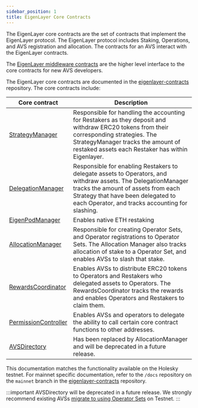 ```yaml
---
sidebar_position: 1
title: EigenLayer Core Contracts
---
```


The EigenLayer core contracts are the set of contracts that implement the EigenLayer protocol. The EigenLayer protocol includes
Staking, Operations, and AVS registration and allocation. The contracts for an AVS interact with the EigenLayer contracts. 

The [EigenLayer middleware contracts](middleware-contracts.md) are the higher level interface to the core contracts for new AVS developers. 

The EigenLayer core contracts are documented in the [eigenlayer-contracts](https://github.com/Layr-Labs/eigenlayer-contracts) repository. The core contracts include: 

| Core contract            | Description                                                                                                                                                                                                                                  | 
|--------------------------|----------------------------------------------------------------------------------------------------------------------------------------------------------------------------------------------------------------------------------------------|
| [StrategyManager](https://github.com/Layr-Labs/eigenlayer-contracts/tree/testnet-holesky/docs#strategymanager)      | Responsible for handling the accounting for Restakers as they deposit and withdraw ERC20 tokens from their corresponding strategies. The StrategyManager tracks the amount of restaked assets each Restaker has within Eigenlayer.           |
| [DelegationManager](https://github.com/Layr-Labs/eigenlayer-contracts/tree/testnet-holesky/docs#delegationmanager)    | Responsible for enabling Restakers to delegate assets to Operators, and withdraw assets. The DelegationManager tracks the amount of assets from each Strategy that have been delegated to each Operator, and tracks accounting for slashing. | 
| [EigenPodManager](https://github.com/Layr-Labs/eigenlayer-contracts/tree/testnet-holesky/docs#eigenpodmanager)      | Enables native ETH restaking                                                                                                                                                                                                                 | 
| [AllocationManager](https://github.com/Layr-Labs/eigenlayer-contracts/tree/testnet-holesky/docs#allocationmanager)    | Responsible for creating Operator Sets, and Operator registrations to Operator Sets. The Allocation Manager also tracks allocation of stake to a Operator Set, and enables AVSs to slash that stake.                                         
| [RewardsCoordinator](https://github.com/Layr-Labs/eigenlayer-contracts/tree/testnet-holesky/docs#allocationmanager)   | Enables AVSs to distribute ERC20 tokens to Operators and Restakers who delegated assets to Operators. The RewardsCoordinator tracks the rewards and enables Operators and Restakers to claim them.
| [PermissionController](https://github.com/Layr-Labs/eigenlayer-contracts/tree/testnet-holesky/docs#permissioncontroller) |Enables AVSs and operators to delegate the ability to call certain core contract functions to other addresses.|
| [AVSDirectory](https://github.com/Layr-Labs/eigenlayer-contracts/tree/testnet-holesky/docs#avsdirectory)         | Has been replaced by AllocationManager and will be deprecated in a future release. | 

This documentation matches the functionality available on the Holesky testnet. For mainnet
specific documentation, refer to the `/docs` repository on the `mainnet` branch in the [eigenlayer-contracts](https://github.com/Layr-Labs/eigenlayer-contracts)
repository.

:::important
AVSDirectory will be deprecated in a future release. We strongly recommend existing AVSs [migrate to using Operator Sets](../../HowTo/build/slashing/migrate-to-operatorsets.md)
on Testnet.
:::